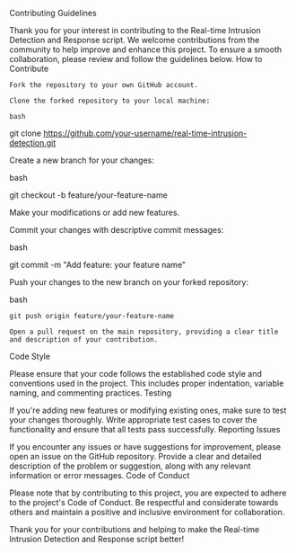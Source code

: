Contributing Guidelines

Thank you for your interest in contributing to the Real-time Intrusion Detection and Response script. We welcome contributions from the community to help improve and enhance this project. To ensure a smooth collaboration, please review and follow the guidelines below.
How to Contribute

    Fork the repository to your own GitHub account.

    Clone the forked repository to your local machine:

    bash

git clone https://github.com/your-username/real-time-intrusion-detection.git

Create a new branch for your changes:

bash

git checkout -b feature/your-feature-name

Make your modifications or add new features.

Commit your changes with descriptive commit messages:

bash

git commit -m "Add feature: your feature name"

Push your changes to the new branch on your forked repository:

bash

    git push origin feature/your-feature-name

    Open a pull request on the main repository, providing a clear title and description of your contribution.

Code Style

Please ensure that your code follows the established code style and conventions used in the project. This includes proper indentation, variable naming, and commenting practices.
Testing

If you're adding new features or modifying existing ones, make sure to test your changes thoroughly. Write appropriate test cases to cover the functionality and ensure that all tests pass successfully.
Reporting Issues

If you encounter any issues or have suggestions for improvement, please open an issue on the GitHub repository. Provide a clear and detailed description of the problem or suggestion, along with any relevant information or error messages.
Code of Conduct

Please note that by contributing to this project, you are expected to adhere to the project's Code of Conduct. Be respectful and considerate towards others and maintain a positive and inclusive environment for collaboration.

Thank you for your contributions and helping to make the Real-time Intrusion Detection and Response script better!
